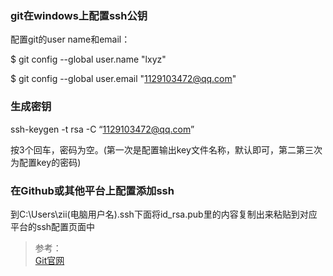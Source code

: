 ### git在windows上配置ssh公钥

配置git的user name和email：

$ git config --global user.name "lxyz" 

$ git config --global user.email "1129103472@qq.com"
  
### 生成密钥

ssh-keygen -t rsa -C “1129103472@qq.com”
 
按3个回车，密码为空。(第一次是配置输出key文件名称，默认即可，第二第三次为配置key的密码)

### 在Github或其他平台上配置添加ssh

到C:\Users\zii(电脑用户名)\.ssh下面将id_rsa.pub里的内容复制出来粘贴到对应平台的ssh配置页面中


>参考：  
>[Git官网](https://git-scm.com/book/zh/v1/%E6%9C%8D%E5%8A%A1%E5%99%A8%E4%B8%8A%E7%9A%84-Git-%E7%94%9F%E6%88%90-SSH-%E5%85%AC%E9%92%A5)